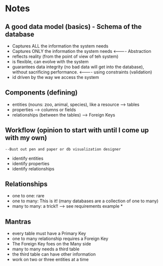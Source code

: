 # Notes

## A good data model (basics) - Schema of the database

- Captures ALL the information the system needs
- Captures ONLY the information the system needs <---- Abstraction
- reflects reality (from the point of view of teh system)
- is flexible, can evolve with the system
- guarantees data integrity (no bad data will get into the database), without sacrificing performance. <---- using constraints (validation)
- id driven by the way we access the system


## Components (defining)

- entities (nouns: zoo, animal, species), like a resource --> tables
- properties --> columns or fields
- relationships (between the tables) --> Foreign Keys


## Workflow (opinion to start with until I come up with my own)
    --Bust out pen and paper or db visualization designer

- identify entities 
- identify properties 
- identify relationships 


## Relationships

- one to one: rare
- one to many: This is it! (many databases are a collection of one to many)
- many to many: a trick!! --> see requirements example *


## Mantras

- every table must have a Primary Key
- one to many relationship requires a Foreign Key
- The Foreign Key foes on the Many side
- many to many needs a third table
- the third table can have other information
- work on two or three entities at a time